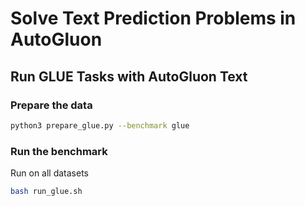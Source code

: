 # Solve Text Prediction Problems in AutoGluon 

## Run GLUE Tasks with AutoGluon Text

### Prepare the data
```bash
python3 prepare_glue.py --benchmark glue
```

### Run the benchmark
Run on all datasets
 
```bash
bash run_glue.sh
```

